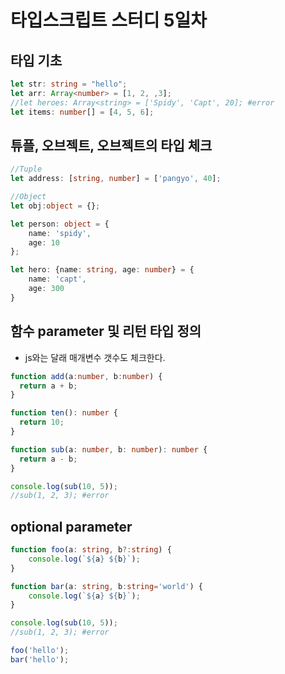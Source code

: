 # 타입스크립트 스터디 5일차

## 타입 기초

```ts
let str: string = "hello";
let arr: Array<number> = [1, 2, ,3];
//let heroes: Array<string> = ['Spidy', 'Capt', 20]; #error
let items: number[] = [4, 5, 6];
```

## 튜플, 오브젝트, 오브젝트의 타입 체크

```ts
//Tuple
let address: [string, number] = ['pangyo', 40];

//Object
let obj:object = {};

let person: object = {
    name: 'spidy',
    age: 10
};

let hero: {name: string, age: number} = {
    name: 'capt',
    age: 300
}
```

## 함수 parameter 및 리턴 타입 정의

- js와는 달래 매개변수 갯수도 체크한다.

```ts
function add(a:number, b:number) {
  return a + b;
}

function ten(): number {
  return 10;
}

function sub(a: number, b: number): number {
  return a - b;
}

console.log(sub(10, 5));
//sub(1, 2, 3); #error
```

## optional parameter

```ts
function foo(a: string, b?:string) {
    console.log(`${a} ${b}`);
}

function bar(a: string, b:string='world') {
    console.log(`${a} ${b}`);
}

console.log(sub(10, 5));
//sub(1, 2, 3); #error

foo('hello');
bar('hello');
```